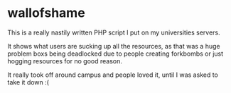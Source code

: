 # wallofshame
This is a really nastily written PHP script I put on my universities servers.
 
It shows what users are sucking up all the resources, as that was a huge problem boxs being deadlocked due to people creating forkbombs or just hogging resources for no good reason.
 
It really took off around campus and people loved it, until I was asked to take it down :(
